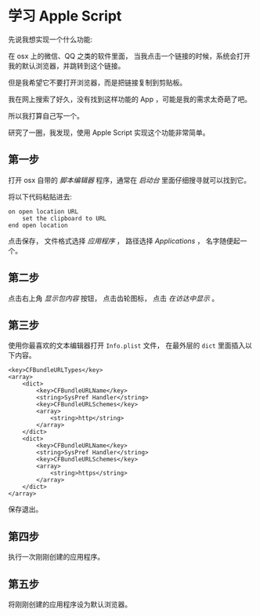 # 学习 Apple Script

先说我想实现一个什么功能:

在 osx 上的微信、QQ 之类的软件里面，
当我点击一个链接的时候，系统会打开我的默认浏览器，并跳转到这个链接。

但是我希望它不要打开浏览器，而是把链接复制到剪贴板。

我在网上搜索了好久，没有找到这样功能的 App ，可能是我的需求太奇葩了吧。

所以我打算自己写一个。

研究了一圈，我发现，使用 Apple Script 实现这个功能非常简单。

## 第一步

打开 osx 自带的 _脚本编辑器_ 程序，通常在 _启动台_ 里面仔细搜寻就可以找到它。

将以下代码粘贴进去:

    on open location URL
        set the clipboard to URL
    end open location

点击保存，
文件格式选择 _应用程序_ ，
路径选择 _Applications_ ，
名字随便起一个。

## 第二步

点击右上角 _显示包内容_ 按钮，
点击齿轮图标，
点击 _在访达中显示_ 。

## 第三步

使用你最喜欢的文本编辑器打开 `Info.plist` 文件，
在最外层的 `dict` 里面插入以下内容。

    <key>CFBundleURLTypes</key>
    <array>
        <dict>
            <key>CFBundleURLName</key>
            <string>SysPref Handler</string>
            <key>CFBundleURLSchemes</key>
            <array>
                <string>http</string>
            </array>
        </dict>
        <dict>
            <key>CFBundleURLName</key>
            <string>SysPref Handler</string>
            <key>CFBundleURLSchemes</key>
            <array>
                <string>https</string>
            </array>
        </dict>
    </array>

保存退出。

## 第四步

执行一次刚刚创建的应用程序。

## 第五步

将刚刚创建的应用程序设为默认浏览器。
